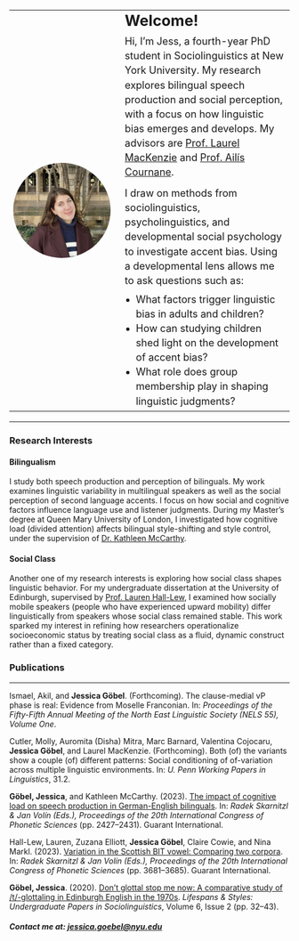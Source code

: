 <table style="border-collapse: collapse; border: none; width: 100%;">
  <tr>
    <td style="border: none; padding-right: 20px; width: 40%; vertical-align: middle;">
      <img
        src="https://raw.githubusercontent.com/GoebelJess/goebeljess.github.io/0eff24459eaea56575abe60d2eb1f60dc694bbc8/CLL%20pic.jpg"
        style="width: 100%; max-width: 400px; border-radius: 50%; display: block; margin: 0 auto;">
    </td>
    <td style="border: none; font-size: 18px; width: 60%; vertical-align: middle; padding-left: 6px;">
      <h2 style="margin: 0 0 8px 0;"><strong>Welcome!</strong></h2>
      <p style="margin: 0 0 12px 0; line-height: 1.45;">
        Hi, I’m Jess, a fourth-year PhD student in Sociolinguistics at New York University. My research explores bilingual speech production and social perception, with a focus on how linguistic bias emerges and develops. My advisors are <a href="https://www.laurelmackenzie.com/" target="_blank">Prof. Laurel MacKenzie</a> and <a href="https://wp.nyu.edu/cournane/" target="_blank">Prof. Ailís Cournane</a>.
      </p>
      <p style="margin: 0 0 8px 0; line-height: 1.45;">
        I draw on methods from sociolinguistics, psycholinguistics, and developmental social psychology to investigate accent bias. Using a developmental lens allows me to ask questions such as:
      </p>
      <ul style="margin: 8px 0 0 20px; padding: 0; line-height: 1.45;">
         <li>What factors trigger linguistic bias in adults and children?</li>
  <li>How can studying children shed light on the development of accent bias?</li>
  <li>What role does group membership play in shaping linguistic judgments?</li>
      </ul>
    </td>
  </tr>
</table>

<hr style="margin-top: 18px;">

<h3><strong>Research Interests</strong></h3>

<h4><strong>Bilingualism</strong></h4>
I study both speech production and perception of bilinguals. My work examines linguistic variability in multilingual speakers as well as the social perception of second language accents. I focus on how social and cognitive factors influence language use and listener judgments. During my Master’s degree at Queen Mary University of London, I investigated how cognitive load (divided attention) affects bilingual style-shifting and style control, under the supervision of <a href="https://www.qmul.ac.uk/sllf/linguistics/people/academic/profiles/mccarthy.html" target="_blank">Dr. Kathleen McCarthy</a>.

<h4><strong>Social Class</strong></h4>
Another one of my research interests is exploring how social class shapes linguistic behavior. For my undergraduate dissertation at the University of Edinburgh, supervised by <a href="https://www.laurenhall-lew.com/" target="_blank">Prof. Lauren Hall-Lew</a>, I examined how socially mobile speakers (people who have experienced upward mobility) differ linguistically from speakers whose social class remained stable. This work sparked my interest in refining how researchers operationalize socioeconomic status by treating social class as a fluid, dynamic construct rather than a fixed category.


<h3><strong>Publications</strong></h3>

<hr>

Ismael, Akil, and <strong>Jessica Göbel</strong>. (Forthcoming). The clause-medial vP phase is real: Evidence from Moselle Franconian. In: <em>Proceedings of the Fifty-Fifth Annual Meeting of the North East Linguistic Society (NELS 55), Volume One</em>.

Cutler, Molly, Auromita (Disha) Mitra, Marc Barnard, Valentina Cojocaru, <strong>Jessica Göbel</strong>, and Laurel MacKenzie. (Forthcoming). Both (of) the variants show a couple (of) different patterns: Social conditioning of of-variation across multiple linguistic environments. In: <em>U. Penn Working Papers in Linguistics</em>, 31.2.

<strong>Göbel, Jessica</strong>, and Kathleen McCarthy. (2023). <a href="https://www.internationalphoneticassociation.org/icphs-proceedings/ICPhS2023/full_papers/150.pdf">The impact of cognitive load on speech production in German-English bilinguals</a>. In: <em>Radek Skarnitzl & Jan Volín (Eds.), Proceedings of the 20th International Congress of Phonetic Sciences</em> (pp. 2427–2431). Guarant International.

Hall-Lew, Lauren, Zuzana Elliott, <strong>Jessica Göbel</strong>, Claire Cowie, and Nina Markl. (2023). <a href="https://www.internationalphoneticassociation.org/icphs-proceedings/ICPhS2023/full_papers/740.pdf">Variation in the Scottish BIT vowel: Comparing two corpora</a>. In: <em>Radek Skarnitzl & Jan Volín (Eds.), Proceedings of the 20th International Congress of Phonetic Sciences</em> (pp. 3681–3685). Guarant International.

<strong>Göbel, Jessica</strong>. (2020). <a href="http://journals.ed.ac.uk/lifespansstyles/article/view/5219/7262">Don’t glottal stop me now: A comparative study of /t/-glottaling in Edinburgh English in the 1970s</a>. <em>Lifespans & Styles: Undergraduate Papers in Sociolinguistics</em>, Volume 6, Issue 2 (pp. 32–43).

##### Contact me at: jessica.goebel@nyu.edu



